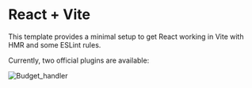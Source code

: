 # React + Vite

This template provides a minimal setup to get React working in Vite with HMR and some ESLint rules.

Currently, two official plugins are available:


![Budget_handler](https://github.com/RashmikaJay/budget_handler/assets/52930844/7eb79b26-0d3c-451e-a1b2-eb45b27f746f)

